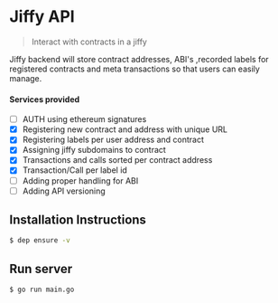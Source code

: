 # Jiffy API

> Interact with contracts in a jiffy

Jiffy backend will store contract addresses, ABI's ,recorded labels for registered contracts and meta transactions so that users can easily manage.

#### Services provided

- [ ] AUTH using ethereum signatures
- [x] Registering new contract and address with unique URL
- [x] Registering labels per user address and contract
- [x] Assigning jiffy subdomains to contract
- [x] Transactions and calls sorted per contract address
- [x] Transaction/Call per label id
- [ ] Adding proper handling for ABI
- [ ] Adding API versioning

## Installation Instructions

```bash
$ dep ensure -v
```

## Run server

```bash
$ go run main.go
```
